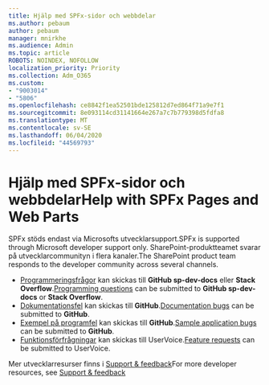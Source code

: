 ```yaml
---
title: Hjälp med SPFx-sidor och webbdelar
ms.author: pebaum
author: pebaum
manager: mnirkhe
ms.audience: Admin
ms.topic: article
ROBOTS: NOINDEX, NOFOLLOW
localization_priority: Priority
ms.collection: Adm_O365
ms.custom:
- "9003014"
- "5806"
ms.openlocfilehash: ce8842f1ea52501bde125812d7ed864f71a9e7f1
ms.sourcegitcommit: 8e093114cd31141664e267a7c7b779398d5fdfa8
ms.translationtype: MT
ms.contentlocale: sv-SE
ms.lasthandoff: 06/04/2020
ms.locfileid: "44569793"
---
```

# <a name="help-with-spfx-pages-and-web-parts"></a><span data-ttu-id="bcfcf-102">Hjälp med SPFx-sidor och webbdelar</span><span class="sxs-lookup"><span data-stu-id="bcfcf-102">Help with SPFx Pages and Web Parts</span></span>

<span data-ttu-id="bcfcf-103">SPFx stöds endast via Microsofts utvecklarsupport.</span><span class="sxs-lookup"><span data-stu-id="bcfcf-103">SPFx is supported through Microsoft developer support only.</span></span> <span data-ttu-id="bcfcf-104">SharePoint-produktteamet svarar på utvecklarcommunityn i flera kanaler.</span><span class="sxs-lookup"><span data-stu-id="bcfcf-104">The SharePoint product team responds to the developer community across several channels.</span></span>

- <span data-ttu-id="bcfcf-105">[Programmeringsfrågor](https://docs.microsoft.com/sharepoint/dev/support-feedback#programming-questions) kan skickas till **GitHub sp-dev-docs** eller **Stack Overflow**.</span><span class="sxs-lookup"><span data-stu-id="bcfcf-105">[Programming questions](https://docs.microsoft.com/sharepoint/dev/support-feedback#programming-questions)  can be submitted to  **GitHub sp-dev-docs**  or  **Stack Overflow**.</span></span>
- <span data-ttu-id="bcfcf-106">[Dokumentationsfel](https://docs.microsoft.com/sharepoint/dev/support-feedback#documentation-bugs) kan skickas till **GitHub**.</span><span class="sxs-lookup"><span data-stu-id="bcfcf-106">[Documentation bugs](https://docs.microsoft.com/sharepoint/dev/support-feedback#documentation-bugs)  can be submitted to **GitHub**.</span></span>
- <span data-ttu-id="bcfcf-107">[Exempel på programfel](https://docs.microsoft.com/sharepoint/dev/support-feedback#sample-application-bugs) kan skickas till **GitHub**.</span><span class="sxs-lookup"><span data-stu-id="bcfcf-107">[Sample application bugs](https://docs.microsoft.com/sharepoint/dev/support-feedback#sample-application-bugs)  can be submitted to  **GitHub**.</span></span>
- <span data-ttu-id="bcfcf-108">[Funktionsförfrågningar](https://docs.microsoft.com/sharepoint/dev/support-feedback#feature-requests) kan skickas till UserVoice.</span><span class="sxs-lookup"><span data-stu-id="bcfcf-108">[Feature requests](https://docs.microsoft.com/sharepoint/dev/support-feedback#feature-requests)  can be submitted to UserVoice.</span></span>

<span data-ttu-id="bcfcf-109">Mer utvecklarresurser finns i [Support & feedback](https://docs.microsoft.com/sharepoint/dev/support-feedback)</span><span class="sxs-lookup"><span data-stu-id="bcfcf-109">For more developer resources, see  [Support & feedback](https://docs.microsoft.com/sharepoint/dev/support-feedback)</span></span>